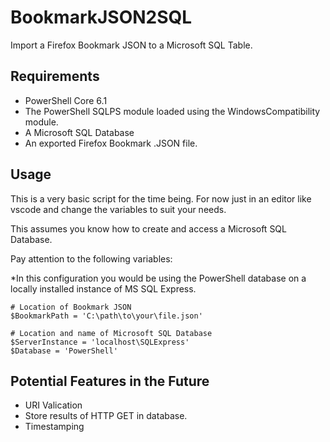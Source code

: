# BookmarkJSON2SQL

Import a Firefox Bookmark JSON to a Microsoft SQL Table.

## Requirements

* PowerShell Core 6.1
* The PowerShell SQLPS module loaded using the WindowsCompatibility module.
* A Microsoft SQL Database
* An exported Firefox Bookmark .JSON file. 

## Usage
This is a very basic script for the time being. For now just in an editor like vscode and change the variables to suit your needs. 

This assumes you know how to create and access a Microsoft SQL Database. 

Pay attention to the following variables:

*In this configuration you would be using the PowerShell database on a locally installed instance of MS SQL Express.

```
# Location of Bookmark JSON
$BookmarkPath = 'C:\path\to\your\file.json'

# Location and name of Microsoft SQL Database
$ServerInstance = 'localhost\SQLExpress'
$Database = 'PowerShell'
```

## Potential Features in the Future

* URI Valication
* Store results of HTTP GET in database.
* Timestamping